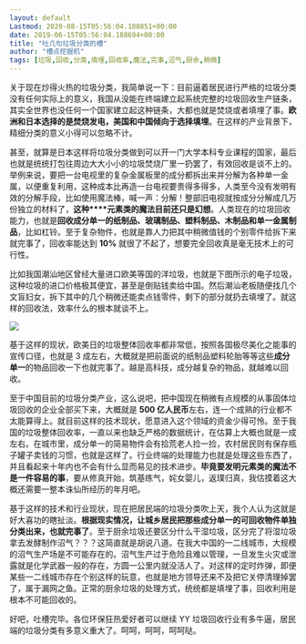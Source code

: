 ```yaml
---
layout: default
Lastmod: 2020-08-15T05:56:04.188851+00:00
date: 2019-06-15T05:56:04.188694+00:00
title: "吐几句垃圾分类的槽"
author: "槽点挖掘机"
tags: [垃圾,回收,分类,填埋,回收率,魔法,完事,沼气,厨余,稍微]
---
```


关于现在炒得火热的垃圾分类，我简单说一下：目前逼着居民进行严格的垃圾分类没有任何实际上的意义，我国从没能在终端建立起系统完整的垃圾回收生产链条，其实全世界也没任何一个国家建立起这种链条，大都也就是焚烧或者填埋了事。**欧洲和日本选择的是焚烧发电，美国和中国倾向于选择填埋**。在这样的产业背景下，精细分类的意义小得可以忽略不计。

甚至，就算是日本这样将垃圾分类做到可以开一门大学本科专业课程的国家，最后也就是统统打包往周边大大小小的垃圾焚烧厂里一扔罢了，有效回收是谈不上的。举例来说，要把一台电视里的复杂金属板里的成分都拆出来并分解为各种单一金属，以便重复利用，这种成本比再造一台电视要贵得多得多，人类至今没有发明有效的分解手段，比如使用魔法棒，喊一声：分解！整部旧电视就按成分分解成几万份独立的材料了，**这种****元素类的魔法目前还只是幻想**。人类现在的垃圾回收能力，也就是**回收成分单一的纸制品、玻璃制品、塑料制品、木制品和单一金属制品**，比如杠铃。至于复杂物件，也就是靠人力把其中稍微值钱的个别零件给拆下来就完事了，回收率能达到 **10%** 就很了不起了，想要完全回收真是毫无技术上的可行性。

比如我国潮汕地区曾经大量进口欧美等国的洋垃圾，也就是下图所示的电子垃圾，这种垃圾的进口价格极其便宜，甚至是倒贴钱卖给中国。然后潮汕老板随便找几个文盲妇女，拆下其中的几个稍微还能卖点钱零件，剩下的部分就扔去填埋了。就这样的回收法，效率什么的根本就谈不上。

![](https://images.weserv.nl/?url=https%3A//ressrc.com/wp-content/uploads/2019/07/20190709181936.jpg)

基于这样的现状，欧美日的垃圾整体回收率都非常低，按照各国极尽美化之能事的宣传口径，也就是 3 成左右，大概就是把前面说的纸制品塑料轮胎等等这些**成分单一**的物品回收一下也就完事了。越是高科技，成分越复杂的物品，就越难以回收。

至于中国目前的垃圾分类产业，这么说吧，把中国现在稍微有点规模的从事固体垃圾回收的企业全部买下来，大概就是 **500 亿人民币**左右，连一个成熟的行业都不太能算得上。就目前这样的技术现状，愿意进入这个领域的资金少得可怜。至于我国的垃圾整体回收率，一直以来也缺乏严格的数据统计，在估算上大概也就是一成左右。在城市里，成分单一的简易物件会有拾荒老人捡一捡，农村居民则有保存瓶子罐子卖钱的习惯，也就是这样了。行业终端的处理能力也就是处理这些东西了，并且看起来十年内也不会有什么显而易见的技术进步。**毕竟要发明元素类的魔法不是一件容易的事**，要从修真开始，筑基练气，姹女婴儿，返璞归真，我估摸着这大概还需要一整本诛仙所经历的年月吧。

基于这样的技术和行业现状，现在把居民端的垃圾分类吹上天，我个人认为这就是好大喜功的瞎扯淡。**根据现实情况，让城乡居民把那些成分单一的可回收物件单独分类出来，也就完事了**。至于厨余垃圾还要区分什么干湿垃圾，区分完了将湿垃圾拿去发酵制作沼气？？？这简直就是胡说八道。在我大中国的一二线城市，大规模的沼气生产场是不可能存在的。沼气生产过于危险且难以管理，一旦发生火灾或泄露就是化学武器一般的存在，方圆一公里内就没活人了。对这样的定时炸弹，即便某些一二线城市存在个别这样的玩意，也就是地方领导还来不及把它关停清理掉罢了，属于漏网之鱼。正常的厨余垃圾的处理方式，统统都是填埋了事，回收利用是根本不可能回收的。

好吧，吐槽完毕。各位环保狂热爱好者可以继续 YY 垃圾回收行业有多牛逼，居民端的垃圾分类有多意义重大了。呵呵，呵呵，呵呵哒。
